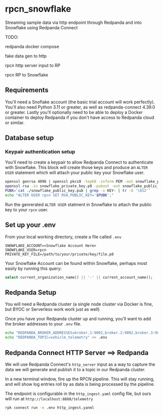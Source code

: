 # rpcn_snowflake
Streaming sample data via http endpoint through Redpanda and into Snowflake using Redpanda Connect


TODO:

redpanda docker compose

fake data gen to http

rpcn http server input to RP


rpcn RP to Snowflake


## Requirements

You'll need a Snoflake account (the basic trial account will work perfectly).  You'll also need Python 3.11 or greater, as well as redpanda-connect 4.39.0 or greater.  Lastly you'll optionally need to be able to deploy a Docker container to deploy Redpanda if you don't have access to Redpanda cloud or similar.


## Database setup


### Keypair authentication setup

You'll need to create a keypair to allow Redpanda Connect to authenticate with Snowflake.  This block will create those keys and produce an `ALTER USER` statement which will attach your public key your Snowflake user.

```bash
openssl genrsa 4096 | openssl pkcs8 -topk8 -inform PEM -out snowflake_private_key.p8 -nocrypt
openssl rsa -in snowflake_private_key.p8 -pubout -out snowflake_public_key.pub
PUBK=`cat ./snowflake_public_key.pub | grep -v KEY- | tr -d '\012'`
echo "ALTER USER rpcn SET RSA_PUBLIC_KEY='$PUBK';"
```

Run the genrerated `ALTER USER` statment in Snowflake to attach the public key to your `rpcn` user.


## Set up your .env


From your local working directory, create a file called `.env`

```
SNOWFLAKE_ACCOUNT=<Snowflake Account Here>
SNOWFLAKE_USER=rpcn
PRIVATE_KEY_FILE=/path/to/your/private/key/file.p8
```

Your Snowflake Account can be found within Snowflake, perhaps most easily by running this query:

```sql
select current_organization_name() || '-' || current_account_name();
```

## Redpanda Setup

You will need a Redpanda cluster (a single node cluster via Docker is fine, but BYOC or Serverless work work just as well)


Once you have your Redpanda cluster up and running, you'll want to add the broker addresses to your `.env` file.

```bash
echo "REDPANDA_BROKER_ADDRESSES=broker.1:9092,broker.2:9092,broker.3:9092" >> .env
echo "REDPANDA_TOPIC=vehicle_telemetry" >> .env
```

## Redpanda Connect HTTP Server ==> Redpanda 

We will use Redpanda Connect's `http_server` input as a way to capture the data we will generate and publish it to a topic in our Redpanda cluster.   

In a new terminal window, fire up the RPCN pipeline.  This will stay running, and will show log entries roll by as data is being processed by the pipeline.

The endpoint is configurable in the `http_ingest.yaml` config file, but ours will run at `http://localhost:8888/telemetry`

```bash
rpk connect run -e .env http_ingest.yanml
```


